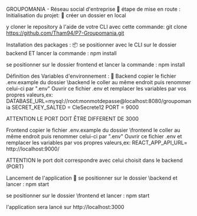 GROUPOMANIA - Réseau social d'entreprise 👥
étape de mise en route :
Initialisation du projet: 📁
créer un dossier en local

y cloner le repository à l'aide de votre CLI avec cette commande:
git clone https://github.com/Tham94/P7-Groupomania.git

Installation des packages : 📦
se positionner avec le CLI sur le dossier backend ET lancer la commande :
npm install

se positionner sur le dossier frontend et lancer la commande :
npm install

Définition des Variables d'environnement : 📝
Backend
copier le fichier .env.example du dossier \backend
le coller au même endroit puis renommer celui-ci par ".env"
Ouvrir ce fichier .env et remplacer les variables par vos propres valeurs,ex:
DATABASE_URL=mysql://root:monmotdepasse@localhost:8080/groupomania
SECRET_KEY_SALTED = CleSecrete12
PORT = 9000

ATTENTION LE PORT DOIT ÊTRE DIFFERENT DE 3000

Frontend
copier le fichier .env.example du dossier \frontend
le coller au même endroit puis renommer celui-ci par ".env"
Ouvrir ce fichier .env et remplacer les variables par vos propres valeurs,ex:
REACT_APP_API_URL= http://localhost:9000/

ATTENTION le port doit correspondre avec celui choisit dans le backend (PORT)

Lancement de l'application 🚀
se positionner sur le dossier \backend et lancer : npm start

se positionner sur le dossier \frontend et lancer : npm start

l'application sera lancé sur http://localhost:3000